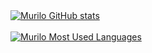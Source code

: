 <div>
    <a href="https://github.com/murilofsouzaa/github-readme-stats">
        <img src="https://github-readme-stats.vercel.app/api?username=murilofsouzaa&theme=dark&custom_title=murilofsouzaa%20's%20GitHub%20Stats" alt="Murilo GitHub stats">
    </div>
    <br>
    <div href="https://github.com/murilofsouzaa/github-readme-stats">
        <img src="https://github-readme-stats.vercel.app/api/top-langs/?username=murilofsouzaa&theme=dark&langs_count=4&layout=compact&hide=" alt="Murilo Most Used Languages">
    </div>
</div>

